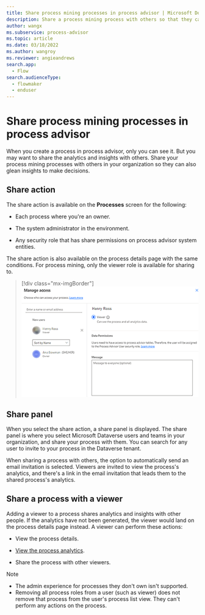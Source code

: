 ```yaml
---
title: Share process mining processes in process advisor | Microsoft Docs
description: Share a process mining process with others so that they can glean insights to make decisions.
author: wangx 
ms.subservice: process-advisor
ms.topic: article
ms.date: 03/18/2022
ms.author: wangroy
ms.reviewer: angieandrews
search.app: 
  - Flow
search.audienceType: 
  - flowmaker
  - enduser
---
```


# Share process mining processes in process advisor

When you create a process in process advisor, only you can see it. But you may want to share the analytics and insights with others. Share your process mining processes with others in your organization so they can also glean insights to make decisions.

## Share action

The share action is available on the **Processes** screen for the following:

- Each process where you're an owner.

- The system administrator in the environment.

- Any security role that has share permissions on process advisor system entities.

The share action is also available on the process details page with the same conditions. For process mining, only the viewer role is available for sharing to.

> [!div class="mx-imgBorder"]
> ![!Manage viewer access.](media/process-mining-share/manage-viewer-access.png "Manage viewer access")

## Share panel

When you select the share action, a share panel is displayed. The share panel is where you select Microsoft Dataverse users and teams in your organization, and share your process with them. You can search for any user to invite to your process in the Dataverse tenant.  

When sharing a process with others, the option to automatically send an email invitation is selected. Viewers are invited to view the process's analytics, and there's a link in the email invitation that leads them to the shared process's analytics.  

## Share a process with a viewer

  Adding a viewer to a process shares analytics and insights with other people. If the analytics have not been generated, the viewer would land on the process details page instead. A viewer can perform these actions:  

- View the process details.

- [View the process analytics](process-mining-visualize.md).

- Share the process with other viewers.

>[!NOTE]
>
>- The admin experience for processes they don't own isn't supported.
>- Removing all process roles from a user (such as viewer) does not remove that process from the user's process list view. They can't perform any actions on the process.
